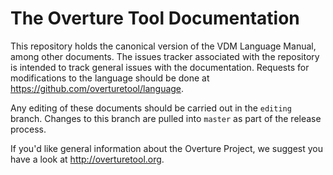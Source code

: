 # The Overture Tool Documentation

This repository holds the canonical version of the VDM Language Manual, among other documents.  The issues tracker associated with the repository is intended to track general issues with the documentation. Requests for modifications to the language should be done at https://github.com/overturetool/language.

Any editing of these documents should be carried out in the `editing` branch. Changes to this branch
are pulled into `master` as part of the release process.

If you'd like general information about the Overture Project, we suggest you have a look at http://overturetool.org.

